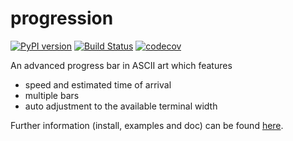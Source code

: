 progression
===========

[![PyPI version](https://badge.fury.io/py/progression.svg)](https://badge.fury.io/py/progression)
[![Build Status](https://travis-ci.org/cimatosa/progress.svg?branch=master)](https://travis-ci.org/cimatosa/progress)
[![codecov](https://codecov.io/gh/cimatosa/progress/branch/master/graph/badge.svg)](https://codecov.io/gh/cimatosa/progress)

An advanced progress bar in ASCII art which features
  * speed and estimated time of arrival
  * multiple bars
  * auto adjustment to the available terminal width


Further information (install, examples and doc) can be found
[here](https://cimatosa.github.io/progression/).

